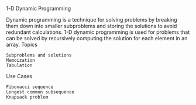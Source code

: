 1-D Dynamic Programming

Dynamic programming is a technique for solving problems by breaking them down into smaller subproblems and storing the solutions to avoid redundant calculations. 1-D dynamic programming is used for problems that can be solved by recursively computing the solution for each element in an array.
Topics

    Subproblems and solutions
    Memoization
    Tabulation

Use Cases

    Fibonacci sequence
    Longest common subsequence
    Knapsack problem
